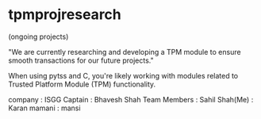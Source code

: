 ﻿# tpmprojresearch

(ongoing projects)

"We are currently researching and developing a TPM module to ensure smooth transactions for our future projects."

When using pytss and C, you're likely working with modules related to Trusted Platform Module (TPM) functionality.

company : ISGG
Captain : Bhavesh Shah
Team Members : Sahil Shah(Me)
             : Karan mamani
             : mansi
